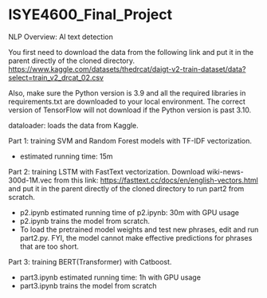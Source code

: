 # ISYE4600_Final_Project
NLP Overview: AI text detection

You first need to download the data from the following link and put it in the parent directly of the cloned directory.
 https://www.kaggle.com/datasets/thedrcat/daigt-v2-train-dataset/data?select=train_v2_drcat_02.csv

Also, make sure the Python version is 3.9 and all the required libraries in requirements.txt are downloaded to your local environment. The correct version of TensorFlow will not download if the Python version is past 3.10.
 
dataloader: loads the data from Kaggle.

Part 1: training SVM and Random Forest models with TF-IDF vectorization.
- estimated running time: 15m

Part 2: training LSTM with FastText vectorization. Download wiki-news-300d-1M.vec from this link: https://fasttext.cc/docs/en/english-vectors.html and put it in the parent directly of the cloned directory to run part2 from scratch.
- p2.ipynb estimated running time of p2.ipynb: 30m with GPU usage
- p2.ipynb trains the model from scratch.
- To load the pretrained model weights and test new phrases, edit and run part2.py. FYI, the model cannot make effective predictions for phrases that are too short.
  
Part 3: training BERT(Transformer) with Catboost.
- part3.ipynb estimated running time: 1h with GPU usage
- part3.ipynb trains the model from scratch
